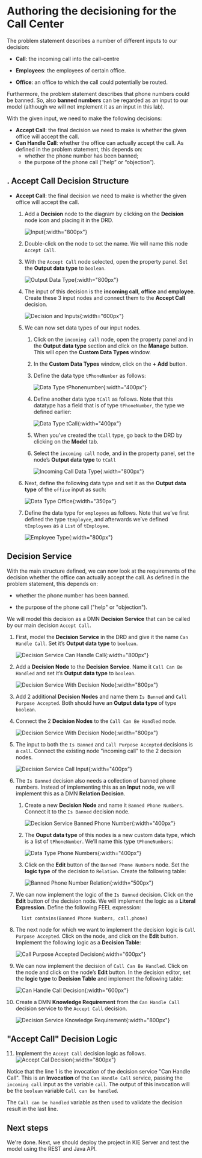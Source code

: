 # Authoring the decisioning for the Call Center

The problem statement describes a number of different inputs to our decision:

-   **Call**: the incoming call into the call-centre

-   **Employees**: the employees of certain office.

-   **Office**: an office to which the call could potentially be routed.

Furthermore, the problem statement describes that phone numbers could be banned. So, also **banned numbers** can be regarded as an input to our model (although we will not implement it as an input in this lab).

With the given input, we need to make the following decisions: 

-   **Accept Call**: the final decision we need to make is whether the given office will accept the call.
- **Can Handle Call**: whether the office can actually accept the call. As defined in the problem statement, this depends on: 
  - whether the phone number has been banned;
  -  the purpose of the phone call (“help” or “objection”).


## . Accept Call Decision Structure

-   **Accept Call**: the final decision we need to make is whether the given office will accept the call.

    1.  Add a **Decision** node to the diagram by clicking on the **Decision** node icon and placing it in the DRD. 

        ![Input](../images/business_automation/dmn/add-drd-decision-node.png){:width="800px"}

    3.  Double-click on the node to set the name. We will name this node `Accept Call`.

    4.  With the `Accept Call` node selected, open the property panel. Set the **Output data type** to `boolean`.

        ![Output Data Type](../images/business_automation/dmn/drd-decision-node-propery-output-data-type.png){:width="800px"}

    5.  The input of this decision is the **incoming call**, **office** and **employee**. Create these 3 input nodes and connect them to the **Accept Call** decision.

        ![Decision and Inputs](../images/business_automation/dmn/drd-first-decision-and-inputs.png){:width="600px"}

    6.  We can now set data types of our input nodes.

        1.  Click on the `incoming call` node, open the property panel and in the **Output data type** section and click on the **Manage** button. This will open the **Custom Data Types** window.

        2.  In the **Custom Data Types** window, click on the **+ Add** button.

        3.  Define the data type `tPhoneNumber` as follows:

            ![Data Type tPhonenumber](../images/business_automation/dmn/data-type-tphonenumber.png){:width="400px"}

        4.  Define another data type `tCall` as follows. Note that this datatype has a field that is of type `tPhoneNumber`, the type we defined earlier:

            ![Data Type tCall](../images/business_automation/dmn/data-type-tcall.png){:width="400px"}

        5.  When you’ve created the `tCall` type, go back to the DRD by clicking on the **Model** tab.

        6.  Select the `incoming call` node, and in the property panel, set the node’s **Output data type** to `tCall`

            ![Incoming Call Data Type](../images/business_automation/dmn/incoming-call-data-type.png){:width="800px"}

    7.  Next, define the following data type and set it as the **Output data type** of the `office` input as such:

        ![Data Type Office](../images/business_automation/dmn/data-type-office.png){:width="350px"}

    8.  Define the data type for `employees` as follows. Note that we’ve first defined the type `tEmployee`, and afterwards we’ve defined `tEmployees` as a `List` of `tEmployee`.

        ![Employee Type](../images/business_automation/dmn/employee-type.png){:width="800px"}

## Decision Service

With the main structure defined, we can now look at the requirements of the decision whether the office can actually accept the call. As defined in the problem statement, this depends on:

-   whether the phone number has been banned.

-   the purpose of the phone call ("help" or "objection").

We will model this decision as a DMN **Decision Service** that can be called by our main decision `Accept Call`.

1.  First, model the **Decision Service** in the DRD and give it the name `Can Handle Call`. Set it’s **Output data type** to `boolean`.

    ![Decision Service Can Handle Call](../images/business_automation/dmn/decision-service-can-handle-call.png){:width="800px"}

2.  Add a **Decision Node** to the **Decision Service**. Name it `Call Can Be Handled` and set it’s **Output data type** to `boolean`.

    ![Decision Service With Decision Node](../images/business_automation/dmn/decision-service-with-decision-node.png){:width="800px"}

3.  Add 2 additional **Decision Nodes** and name them `Is Banned` and `Call Purpose Accepted`. Both should have an **Output data type** of type `boolean`.

4.  Connect the 2 **Decision Nodes** to the `Call Can Be Handled` node.

    ![Decision Service With Decision Node](../images/business_automation/dmn/decision-service-step-3.png){:width="800px"}

5.  The input to both the `Is Banned` and `Call Purpose Accepted` decisions is a `call`. Connect the existing node "incoming call" to the 2 decision nodes.

    ![Decision Service Call Input](../images/business_automation/dmn/decision-service-call-input.png){:width="400px"}

6.  The `Is Banned` decision also needs a collection of banned phone numbers. Instead of implementing this as an **Input** node, we will implement this as a DMN **Relation Decision**.

    1.  Create a new **Decision Node** and name it `Banned Phone Numbers`. Connect it to the `Is Banned` decision node.

        ![Decision Service Banned Phone Number](../images/business_automation/dmn/decision-service-banned-phone-number.png){:width="400px"}

    2.  The **Ouput data type** of this nodes is a new custom data type, which is a list of `tPhoneNumber`. We’ll name this type `tPhoneNumbers`:

        ![Data Type Phone Numbers](../images/business_automation/dmn/data-type-tphonenumbers.png){:width="400px"}

    3.  Click on the **Edit** button of the `Banned Phone Numbers` node. Set the **logic type** of the decision to `Relation`. Create the following table:

        ![Banned Phone Number Relation](../images/business_automation/dmn/banned-phone-number-relation.png){:width="500px"}

7.  We can now implement the logic of the `Is Banned` decision. Click on the **Edit** button of the decision node. We will implement the logic as a **Literal Expression**. Define the following FEEL expression:

    ~~~
      list contains(Banned Phone Numbers, call.phone) 
    ~~~

8.  The next node for which we want to implement the decision logic is `Call Purpose Accepted`. Click on the node, and click on the **Edit** button. Implement the following logic as a **Decision Table**:

    ![Call Purpose Accepted Decision](../images/business_automation/dmn/CallPurposeAccepted-decision.png){:width="600px"}

9.  We can now implement the decision of `Call Can Be Handled`. Click on the node and click on the node’s **Edit** button. In the decision editor, set the **logic type** to **Decision Table** and implement the following table:

    ![Can Handle Call Decision](../images/business_automation/dmn/CanHandleCall-decision.png){:width="600px"}

10. Create a DMN **Knowledge Requirement** from the `Can Handle Call` decision service to the `Accept Call` decision.

    ![Decision Service Knowledge Requirement](../images/business_automation/dmn/decision-service-knowledge-requirement.png){:width="800px"}

##  "Accept Call" Decision Logic

11. Implement the `Accept Call` decision logic as follows. ![Accept Cal Decision](../images/business_automation/dmn/Accept-Call-decision.png){:width="800px"}

Notice that the line 1 is the invocation of the decision service "Can Handle Call". This is an **Invocation** of the `Can Handle Call` service, passing the `incoming call` input as the variable `call`. The output of this invocation will be the `boolean` variable `Call can be handled`. 

The `Call can be handled` variable as then used to validate the decision result in the last line.

## Next steps

We're done. Next, we should deploy the project in KIE Server and test the model using the REST and Java API.

